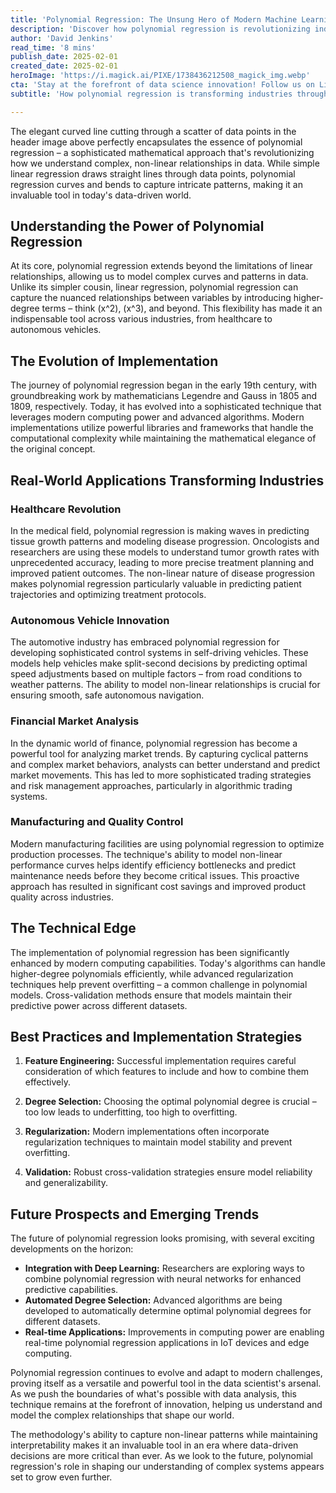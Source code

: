 ```yaml
---
title: 'Polynomial Regression: The Unsung Hero of Modern Machine Learning and Its Revolutionary Applications'
description: 'Discover how polynomial regression is revolutionizing industries through its ability to model complex, non-linear relationships in data. From healthcare to autonomous vehicles, this sophisticated mathematical approach is transforming how we understand and predict patterns in various fields.'
author: 'David Jenkins'
read_time: '8 mins'
publish_date: 2025-02-01
created_date: 2025-02-01
heroImage: 'https://i.magick.ai/PIXE/1738436212508_magick_img.webp'
cta: 'Stay at the forefront of data science innovation! Follow us on LinkedIn for more insights into groundbreaking mathematical techniques and their real-world applications.'
subtitle: 'How polynomial regression is transforming industries through advanced data modeling'

---
```


The elegant curved line cutting through a scatter of data points in the header image above perfectly encapsulates the essence of polynomial regression – a sophisticated mathematical approach that's revolutionizing how we understand complex, non-linear relationships in data. While simple linear regression draws straight lines through data points, polynomial regression curves and bends to capture intricate patterns, making it an invaluable tool in today's data-driven world.

## Understanding the Power of Polynomial Regression

At its core, polynomial regression extends beyond the limitations of linear relationships, allowing us to model complex curves and patterns in data. Unlike its simpler cousin, linear regression, polynomial regression can capture the nuanced relationships between variables by introducing higher-degree terms – think \(x^2\), \(x^3\), and beyond. This flexibility has made it an indispensable tool across various industries, from healthcare to autonomous vehicles.

## The Evolution of Implementation

The journey of polynomial regression began in the early 19th century, with groundbreaking work by mathematicians Legendre and Gauss in 1805 and 1809, respectively. Today, it has evolved into a sophisticated technique that leverages modern computing power and advanced algorithms. Modern implementations utilize powerful libraries and frameworks that handle the computational complexity while maintaining the mathematical elegance of the original concept.

## Real-World Applications Transforming Industries

### Healthcare Revolution

In the medical field, polynomial regression is making waves in predicting tissue growth patterns and modeling disease progression. Oncologists and researchers are using these models to understand tumor growth rates with unprecedented accuracy, leading to more precise treatment planning and improved patient outcomes. The non-linear nature of disease progression makes polynomial regression particularly valuable in predicting patient trajectories and optimizing treatment protocols.

### Autonomous Vehicle Innovation

The automotive industry has embraced polynomial regression for developing sophisticated control systems in self-driving vehicles. These models help vehicles make split-second decisions by predicting optimal speed adjustments based on multiple factors – from road conditions to weather patterns. The ability to model non-linear relationships is crucial for ensuring smooth, safe autonomous navigation.

### Financial Market Analysis

In the dynamic world of finance, polynomial regression has become a powerful tool for analyzing market trends. By capturing cyclical patterns and complex market behaviors, analysts can better understand and predict market movements. This has led to more sophisticated trading strategies and risk management approaches, particularly in algorithmic trading systems.

### Manufacturing and Quality Control

Modern manufacturing facilities are using polynomial regression to optimize production processes. The technique's ability to model non-linear performance curves helps identify efficiency bottlenecks and predict maintenance needs before they become critical issues. This proactive approach has resulted in significant cost savings and improved product quality across industries.

## The Technical Edge

The implementation of polynomial regression has been significantly enhanced by modern computing capabilities. Today's algorithms can handle higher-degree polynomials efficiently, while advanced regularization techniques help prevent overfitting – a common challenge in polynomial models. Cross-validation methods ensure that models maintain their predictive power across different datasets.

## Best Practices and Implementation Strategies

1. **Feature Engineering:** Successful implementation requires careful consideration of which features to include and how to combine them effectively.

2. **Degree Selection:** Choosing the optimal polynomial degree is crucial – too low leads to underfitting, too high to overfitting.

3. **Regularization:** Modern implementations often incorporate regularization techniques to maintain model stability and prevent overfitting.

4. **Validation:** Robust cross-validation strategies ensure model reliability and generalizability.

## Future Prospects and Emerging Trends

The future of polynomial regression looks promising, with several exciting developments on the horizon:

- **Integration with Deep Learning:** Researchers are exploring ways to combine polynomial regression with neural networks for enhanced predictive capabilities.
- **Automated Degree Selection:** Advanced algorithms are being developed to automatically determine optimal polynomial degrees for different datasets.
- **Real-time Applications:** Improvements in computing power are enabling real-time polynomial regression applications in IoT devices and edge computing.

Polynomial regression continues to evolve and adapt to modern challenges, proving itself as a versatile and powerful tool in the data scientist's arsenal. As we push the boundaries of what's possible with data analysis, this technique remains at the forefront of innovation, helping us understand and model the complex relationships that shape our world.

The methodology's ability to capture non-linear patterns while maintaining interpretability makes it an invaluable tool in an era where data-driven decisions are more critical than ever. As we look to the future, polynomial regression's role in shaping our understanding of complex systems appears set to grow even further.